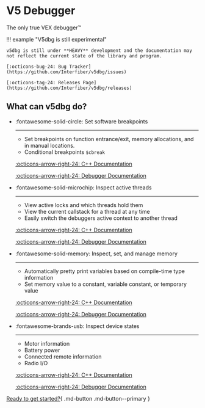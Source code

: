# V5 Debugger

The only true VEX debugger™

!!! example "V5dbg is still experimental"

    v5dbg is still under **HEAVY** development and the documentation may not reflect the current state of the library and program.

    [:octicons-bug-24: Bug Tracker](https://github.com/Interfiber/v5dbg/issues)

    [:octicons-tag-24: Releases Page](https://github.com/Interfiber/v5dbg/releases)

## What can v5dbg do?

<div class="grid cards" markdown>

- :fontawesome-solid-circle: Set software breakpoints

    ---
    - Set breakpoints on function entrance/exit, memory allocations, and in manual locations.
    - Conditional breakpoints `$cbreak`

    [:octicons-arrow-right-24: C++ Documentation](cpp/macros/debug/function.md)

    [:octicons-arrow-right-24: Debugger Documentation](debugger/commands.md#Breakpoints)

- :fontawesome-solid-microchip: Inspect active threads


    ---
    - View active locks and which threads hold them
    - View the current callstack for a thread at any time
    - Easily switch the debuggers active context to another thread

    [:octicons-arrow-right-24: C++ Documentation](cpp/macros/debug/ntask.md)

    [:octicons-arrow-right-24: Debugger Documentation](debugger/commands.md#Threads)

- :fontawesome-solid-memory: Inspect, set, and manage memory

    ---
    - Automatically pretty print variables based on compile-time type information
    - Set memory value to a constant, variable constant, or temporary value

    [:octicons-arrow-right-24: C++ Documentation](cpp/macros/memory)

    [:octicons-arrow-right-24: Debugger Documentation](debugger/commands.md#Memory)

- :fontawesome-brands-usb: Inspect device states

    ---
    - Motor information
    - Battery power
    - Connected remote information
    - Radio I/O

    [:octicons-arrow-right-24: C++ Documentation](macros/device)

    [:octicons-arrow-right-24: Debugger Documentation](debugger/commands.md#Devices)

</div>

[Ready to get started?](install/server.md){ .md-button .md-button--primary }